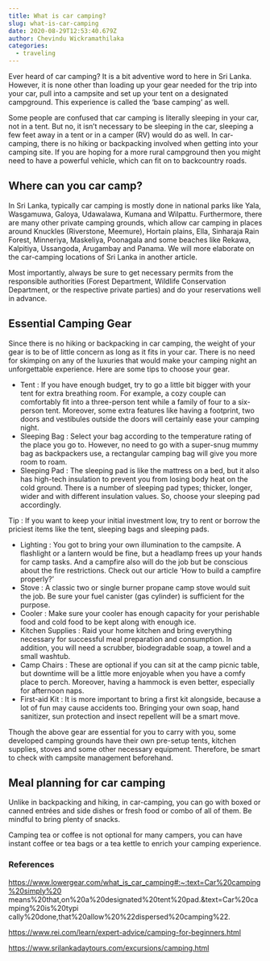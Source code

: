 ```yaml
---
title: What is car camping?
slug: what-is-car-camping
date: 2020-08-29T12:53:40.679Z
author: Chevindu Wickramathilaka
categories:
  - traveling
---
```

Ever heard of car camping? It is a bit adventive word to here in Sri Lanka. However, it is none other
than loading up your gear needed for the trip into your car, pull into a campsite and set up your tent
on a designated campground. This experience is called the ‘base camping’ as well.

Some people are confused that car camping is literally sleeping in your car, not in a tent. But no, it
isn’t necessary to be sleeping in the car, sleeping a few feet away in a tent or in a camper (RV) would
do as well. In car-camping, there is no hiking or backpacking involved when getting into your
camping site. If you are hoping for a more rural campground then you might need to have a
powerful vehicle, which can fit on to backcountry roads.

## Where can you car camp?

In Sri Lanka, typically car camping is mostly done in national parks like Yala, Wasgamuwa, Galoya,
Udawalawa, Kumana and Wilpattu. Furthermore, there are many other private camping grounds,
which allow car camping in places around Knuckles (Riverstone, Meemure), Hortain plains, Ella,
Sinharaja Rain Forest, Minneriya, Maskeliya, Poonagala and some beaches like Rekawa, Kalpitiya,
Ussangoda, Arugambay and Panama. We will more elaborate on the car-camping locations of Sri
Lanka in another article.

Most importantly, always be sure to get necessary permits from the responsible authorities (Forest
Department, Wildlife Conservation Department, or the respective private parties) and do your
reservations well in advance.

## Essential Camping Gear

Since there is no hiking or backpacking in car camping, the weight of your gear is to be of little
concern as long as it fits in your car. There is no need for skimping on any of the luxuries that would
make your camping night an unforgettable experience. Here are some tips to choose your gear.

* Tent : If you have enough budget, try to go a little bit bigger with your tent for extra
  breathing room. For example, a cozy couple can comfortably fit into a three-person tent
  while a family of four to a six-person tent. Moreover, some extra features like having a
  footprint, two doors and vestibules outside the doors will certainly ease your camping night.
* Sleeping Bag : Select your bag according to the temperature rating of the place you go to.
  However, no need to go with a super-snug mummy bag as backpackers use, a rectangular
  camping bag will give you more room to roam.
* Sleeping Pad : The sleeping pad is like the mattress on a bed, but it also has high-tech
  insulation to prevent you from losing body heat on the cold ground. There is a number of
  sleeping pad types; thicker, longer, wider and with different insulation values. So, choose
  your sleeping pad accordingly.

Tip : If you want to keep your initial investment low, try to rent or borrow the priciest items like
the tent, sleeping bags and sleeping pads.

* Lighting : You got to bring your own illumination to the campsite. A flashlight or a
  lantern would be fine, but a headlamp frees up your hands for camp tasks. And a
  campfire also will do the job but be conscious about the fire restrictions. Check out our
  article ‘How to build a campfire properly?’
* Stove : A classic two or single burner propane camp stove would suit the job. Be sure
  your fuel canister (gas cylinder) is sufficient for the purpose.
* Cooler : Make sure your cooler has enough capacity for your perishable food and cold
  food to be kept along with enough ice.
* Kitchen Supplies : Raid your home kitchen and bring everything necessary for successful
  meal preparation and consumption. In addition, you will need a scrubber,
  biodegradable soap, a towel and a small washtub.
* Camp Chairs : These are optional if you can sit at the camp picnic table, but downtime
  will be a little more enjoyable when you have a comfy place to perch. Moreover, having
  a hammock is even better, especially for afternoon naps.
* First-aid Kit : It is more important to bring a first kit alongside, because a lot of fun may
  cause accidents too. Bringing your own soap, hand sanitizer, sun protection and insect
  repellent will be a smart move.

Though the above gear are essential for you to carry with you, some developed camping grounds
have their own pre-setup tents, kitchen supplies, stoves and some other necessary equipment.
Therefore, be smart to check with campsite management beforehand.

## Meal planning for car camping

Unlike in backpacking and hiking, in car-camping, you can go with boxed or canned entrées and side
dishes or fresh food or combo of all of them. Be mindful to bring plenty of snacks.

Camping tea or coffee is not optional for many campers, you can have instant coffee or tea bags or a
tea kettle to enrich your camping experience.

### References

https://www.lowergear.com/what_is_car_camping#:~:text=Car%20camping%20simply%20
means%20that,on%20a%20designated%20tent%20pad.&amp;text=Car%20camping%20is%20typi
cally%20done,that%20allow%20%22dispersed%20camping%22.

https://www.rei.com/learn/expert-advice/camping-for-beginners.html

https://www.srilankadaytours.com/excursions/camping.html